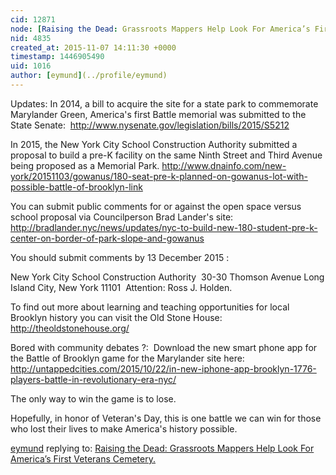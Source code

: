 ```yaml
---
cid: 12871
node: [Raising the Dead: Grassroots Mappers Help Look For America’s First Veterans Cemetery.](../notes/eymund-diegel/11-9-2012/raising-dead-grassroots-mapping-helps-look-america-s-first-veteran-s-c)
nid: 4835
created_at: 2015-11-07 14:11:30 +0000
timestamp: 1446905490
uid: 1016
author: [eymund](../profile/eymund)
---
```


Updates:
In 2014, a bill to acquire the site for a state park to commemorate Marylander Green, America's first Battle memorial was submitted to the State Senate:   http://www.nysenate.gov/legislation/bills/2015/S5212



In 2015, the New York City School Construction Authority submitted a proposal to build a pre-K facility on the same Ninth Street and Third Avenue being proposed as a Memorial Park.
http://www.dnainfo.com/new-york/20151103/gowanus/180-seat-pre-k-planned-on-gowanus-lot-with-possible-battle-of-brooklyn-link

You can submit public comments for or against the open space versus school proposal via Councilperson Brad Lander's site: http://bradlander.nyc/news/updates/nyc-to-build-new-180-student-pre-k-center-on-border-of-park-slope-and-gowanus

You should submit comments by 13 December 2015 :

New York City School Construction Authority 
30-30 Thomson Avenue Long Island City, New York 11101 
Attention: Ross J. Holden.

To find out more about learning and teaching opportunities for local Brooklyn history you can visit the Old Stone House: http://theoldstonehouse.org/

Bored with community debates ?: 
Download the new smart phone app for the Battle of Brooklyn game for the Marylander site here: http://untappedcities.com/2015/10/22/in-new-iphone-app-brooklyn-1776-players-battle-in-revolutionary-era-nyc/

The only way to win the game is to lose.

Hopefully, in honor of Veteran's Day, this is one battle we can win for those who lost their lives to make America's history possible.



[eymund](../profile/eymund) replying to: [Raising the Dead: Grassroots Mappers Help Look For America’s First Veterans Cemetery.](../notes/eymund-diegel/11-9-2012/raising-dead-grassroots-mapping-helps-look-america-s-first-veteran-s-c)

